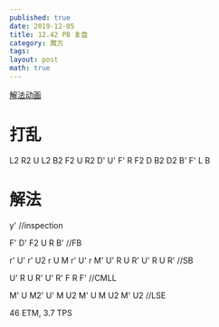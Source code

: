 ```yaml
---
published: true
date: 2019-12-05
title: 12.42 PB 复盘 
category: 魔方
tags: 
layout: post
math: true
---
```

<!--more-->
[解法动画](https://alg.cubing.net/?type=reconstruction&setup=L2_R2_U_L2_B2_F2_U_R2_D-_U-_F-_R_F2_D_B2_D2_B-_F-_L_B&alg=y-_%2F%2Finspection%0AF-_D-_F2_U_R_B-_%2F%2FFB%0Ar-_U-_r-_U2_r_U_M_r-_U-_r_M-_U-_R_U_R-_U-_R_U_R-_%2F%2FSB%0AU-_R_U_R-_U-_R-_F_R_F-_%2F%2FCMLL%0AM-_U_M2-_U-_M_U2_M-_U_M_U2_M-_U2_%2F%2FLSE)
# 打乱

L2 R2 U L2 B2 F2 U R2 D' U' F' R F2 D B2 D2 B' F' L B

# 解法

y' //inspection

F' D' F2 U R B' //FB

r' U' r' U2 r U M r' U' r M' U' R U R' U' R U R' //SB

U' R U R' U' R' F R F' //CMLL

M' U M2' U' M U2 M' U M U2 M' U2 //LSE

46 ETM, 3.7 TPS
